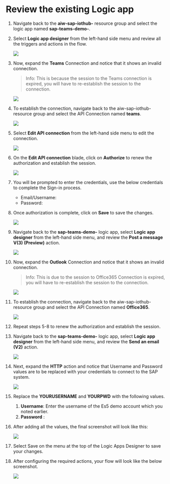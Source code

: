 # Review the existing Logic app

1. Navigate back to the **aiw-sap-iothub-<inject key="DeploymentID" />** resource group and select the logic app named **sap-teams-demo-<inject key="DeploymentID" />**.

1. Select **Logic app designer** from the left-hand side menu and review all the triggers and actions in the flow.

   ![](https://github.com/CloudLabsAI-Azure/AIW-SAP-on-Azure/blob/main/media/M2%20-Ex6-demologicapp-1.png?raw=true)

1. Now, expand the **Teams** Connection and notice that it shows an invalid connection. 

   > Info: This is because the session to the Teams connection is expired, you will have to re-establish the session to the connection.
   
   ![](https://github.com/CloudLabsAI-Azure/AIW-SAP-on-Azure/blob/main/media/M2%20-Ex6-demologicapp-4.png?raw=true)

1. To establish the connection, navigate back to the aiw-sap-iothub- resource group and select the API Connection named **teams**.

   ![](https://github.com/CloudLabsAI-Azure/AIW-SAP-on-Azure/blob/main/media/M2%20-Ex6-demologicapp-5.png?raw=true)

1. Select **Edit API connection** from the left-hand side menu to edit the connection.

   ![](https://github.com/CloudLabsAI-Azure/AIW-SAP-on-Azure/blob/main/media/M2%20-Ex6-demologicapp-6.png?raw=true)

1. On the **Edit API connection** blade, click on **Authorize** to renew the authorization and establish the session.

   ![](https://github.com/CloudLabsAI-Azure/AIW-SAP-on-Azure/blob/main/media/M2%20-Ex6-demologicapp-7.png?raw=true)

1. You will be prompted to enter the credentials, use the below credentials to complete the Sign-in process.

   * Email/Username: <inject key="AzureAdUserEmail"></inject>
   * Password: <inject key="AzureAdUserPassword"></inject>

1. Once authorization is complete, click on **Save** to save the changes.

   ![](https://github.com/CloudLabsAI-Azure/AIW-SAP-on-Azure/blob/main/media/M2%20-Ex6-demologicapp-8.png?raw=true)

1. Navigate back to the **sap-teams-demo-<inject key="DeploymentID" />** logic app, select **Logic app designer** from the left-hand side menu, and review the **Post a message V(3) (Preview)** action.

   ![](https://github.com/CloudLabsAI-Azure/AIW-SAP-on-Azure/blob/main/media/M2%20-Ex6-demologicapp-9.png?raw=true)

1. Now,  expand the **Outlook** Connection and notice that it shows an invalid connection. 
   
   > Info: This is due to the session to Office365 Connection is expired, you will have to re-establish the session to the connection.

   ![](https://github.com/CloudLabsAI-Azure/AIW-SAP-on-Azure/blob/main/media/M2%20-Ex6-demologicapp-10.png?raw=true)

1. To establish the connection, navigate back to the aiw-sap-iothub- resource group and select the API Connection named **Office365**.

   ![](https://github.com/CloudLabsAI-Azure/AIW-SAP-on-Azure/blob/main/media/M2%20-Ex6-demologicapp-11.png?raw=true)

1. Repeat steps 5-8 to renew the authorization and establish the session.

1. Navigate back to the **sap-teams-demo-<inject key="DeploymentID" />** logic app, select **Logic app designer** from the left-hand side menu, and review the **Send an email (V2)** action.

   ![](https://github.com/CloudLabsAI-Azure/AIW-SAP-on-Azure/blob/main/media/M2%20-Ex6-demologicapp-13.png?raw=true)

1. Next, expand the **HTTP** action and notice that Username and Password values are to be replaced with your credentials to connect to the SAP system.

   ![](https://github.com/CloudLabsAI-Azure/AIW-SAP-on-Azure/blob/main/media/M2%20-Ex6-demologicapp-2.png?raw=true)

1. Replace the **YOURUSERNAME** and **YOURPWD** with the following values.

     1. **Username**: Enter the username of the Es5 demo account which you noted earlier.
     2. **Password** : <inject key="AzureAdUserPassword"></inject>  

1. After adding all the values, the final screenshot will look like this:

   ![](https://github.com/CloudLabsAI-Azure/AIW-SAP-on-Azure/blob/main/media/M2%20-Ex6-demologicapp-3.png?raw=true)

1. Select Save on the menu at the top of the Logic Apps Designer to save your changes.

1. After configuring the required actions, your flow will look like the below screenshot.

   ![](https://github.com/CloudLabsAI-Azure/AIW-SAP-on-Azure/blob/main/media/M2%20-Ex6-demologicapp-12.png?raw=true)
